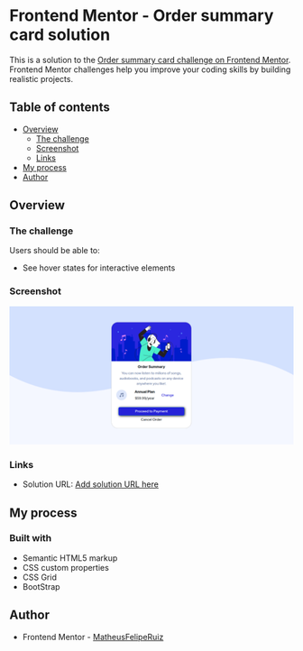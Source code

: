 # Frontend Mentor - Order summary card solution

This is a solution to the [Order summary card challenge on Frontend Mentor](https://www.frontendmentor.io/challenges/order-summary-component-QlPmajDUj). Frontend Mentor challenges help you improve your coding skills by building realistic projects. 

## Table of contents

- [Overview](#overview)
  - [The challenge](#the-challenge)
  - [Screenshot](#screenshot)
  - [Links](#links)
- [My process](#my-process)
- [Author](#author)



## Overview

### The challenge

Users should be able to:

- See hover states for interactive elements

### Screenshot

![](./assets/images/print-component.png)


### Links

- Solution URL: [Add solution URL here](https://matheusfeliperuiz.github.io/Order-Summary-Component/)

## My process

### Built with

- Semantic HTML5 markup
- CSS custom properties
- CSS Grid
- BootStrap



## Author

- Frontend Mentor - [MatheusFelipeRuiz](https://www.frontendmentor.io/profile/MatheusFelipeRuiz)



